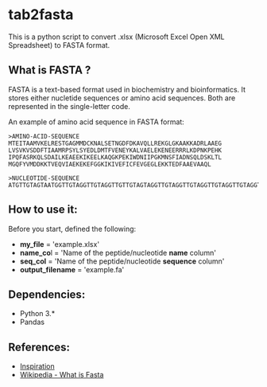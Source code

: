 # tab2fasta
This is a python script to convert .xlsx (Microsoft Excel Open XML Spreadsheet) to FASTA format.



## **What is FASTA ?**

FASTA is a text-based format used in biochemistry and bioinformatics. It stores either nucletide sequences or amino acid sequences. Both are represented in the single-letter code.

An example of amino acid sequence in FASTA format:

```
>AMINO-ACID-SEQUENCE
MTEITAAMVKELRESTGAGMMDCKNALSETNGDFDKAVQLLREKGLGKAAKKADRLAAEG
LVSVKVSDDFTIAAMRPSYLSYEDLDMTFVENEYKALVAELEKENEERRRLKDPNKPEHK
IPQFASRKQLSDAILKEAEEKIKEELKAQGKPEKIWDNIIPGKMNSFIADNSQLDSKLTL
MGQFYVMDDKKTVEQVIAEKEKEFGGKIKIVEFICFEVGEGLEKKTEDFAAEVAAQL
```

```
>NUCLEOTIDE-SEQUENCE
ATGTTGTAGTAATGGTTGTAGGTTGTAGGTTGTTGTAGTAGGTTGTAGGTTGTAGGTTGTAGGTTGTAGGTTGTAGGTTGTAGGTTGTAGGTTGTAGGTTGTGTTGTAGGTTGTAGGTTGTGTTGTAGGTTGTAGGTTGTGTTGTAGGTTGTAGGTTGTGTTGTAGGTTGTAGGTTGT
```



## **How to use it:**

Before you start, defined the following:

* **my_file** = 'example.xlsx'
* **name_co**l = 'Name of the peptide/nucleotide **name** column'
* **seq_col** = 'Name of the peptide/nucleotide **sequence** column' 
* **output_filename** = 'example.fa'



## **Dependencies:**

* Python 3.*
* Pandas



## References:

* [Inspiration](http://seqanswers.com/forums/showthread.php?t=22147)
* [Wikipedia - What is Fasta](https://en.wikipedia.org/wiki/FASTA_format)

